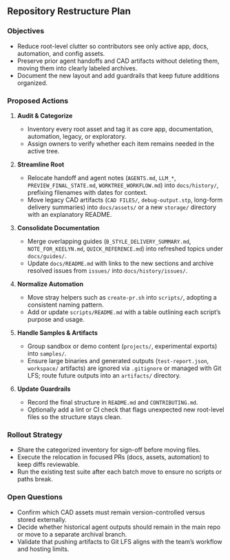 ## Repository Restructure Plan

### Objectives
- Reduce root-level clutter so contributors see only active app, docs, automation, and config assets.
- Preserve prior agent handoffs and CAD artifacts without deleting them, moving them into clearly labeled archives.
- Document the new layout and add guardrails that keep future additions organized.

### Proposed Actions
1. **Audit & Categorize**
   - Inventory every root asset and tag it as core app, documentation, automation, legacy, or exploratory.
   - Assign owners to verify whether each item remains needed in the active tree.

2. **Streamline Root**
   - Relocate handoff and agent notes (`AGENTS.md`, `LLM_*`, `PREVIEW_FINAL_STATE.md`, `WORKTREE_WORKFLOW.md`) into `docs/history/`, prefixing filenames with dates for context.
   - Move legacy CAD artifacts (`CAD FILES/`, `debug-output.stp`, long-form delivery summaries) into `docs/assets/` or a new `storage/` directory with an explanatory README.

3. **Consolidate Documentation**
   - Merge overlapping guides (`B_STYLE_DELIVERY_SUMMARY.md`, `NOTE_FOR_KEELYN.md`, `QUICK_REFERENCE.md`) into refreshed topics under `docs/guides/`.
   - Update `docs/README.md` with links to the new sections and archive resolved issues from `issues/` into `docs/history/issues/`.

4. **Normalize Automation**
   - Move stray helpers such as `create-pr.sh` into `scripts/`, adopting a consistent naming pattern.
   - Add or update `scripts/README.md` with a table outlining each script’s purpose and usage.

5. **Handle Samples & Artifacts**
   - Group sandbox or demo content (`projects/`, experimental exports) into `samples/`.
   - Ensure large binaries and generated outputs (`test-report.json`, `workspace/` artifacts) are ignored via `.gitignore` or managed with Git LFS; route future outputs into an `artifacts/` directory.

6. **Update Guardrails**
   - Record the final structure in `README.md` and `CONTRIBUTING.md`.
   - Optionally add a lint or CI check that flags unexpected new root-level files so the structure stays clean.

### Rollout Strategy
- Share the categorized inventory for sign-off before moving files.
- Execute the relocation in focused PRs (docs, assets, automation) to keep diffs reviewable.
- Run the existing test suite after each batch move to ensure no scripts or paths break.

### Open Questions
- Confirm which CAD assets must remain version-controlled versus stored externally.
- Decide whether historical agent outputs should remain in the main repo or move to a separate archival branch.
- Validate that pushing artifacts to Git LFS aligns with the team’s workflow and hosting limits.
